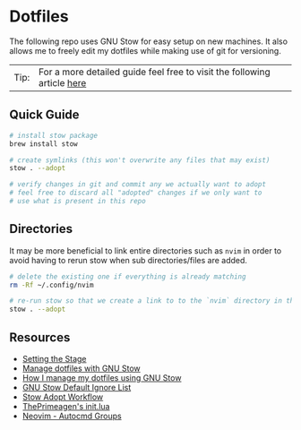 # Dotfiles

The following repo uses GNU Stow for easy setup on new machines. It also allows me to freely edit my dotfiles while making use of git for versioning.

<!-- prettier-ignore -->
| | | 
|-|-|
| Tip: | For a more detailed guide feel free to visit the following article [here][_r00] |

## Quick Guide

```sh
# install stow package
brew install stow

# create symlinks (this won't overwrite any files that may exist)
stow . --adopt

# verify changes in git and commit any we actually want to adopt
# feel free to discard all "adopted" changes if we only want to
# use what is present in this repo
```

## Directories

It may be more beneficial to link entire directories such as `nvim` in order to
avoid having to rerun stow when sub directories/files are added.

```sh
# delete the existing one if everything is already matching
rm -Rf ~/.config/nvim

# re-run stow so that we create a link to to the `nvim` directory in this repo
stow . --adopt
```

## Resources

-   [Setting the Stage][_r00]
-   [Manage dotfiles with GNU Stow][_r01]
-   [How I manage my dotfiles using GNU Stow][_r02]
-   [GNU Stow Default Ignore List][_r03]
-   [Stow Adopt Workflow][_r04]
-   [ThePrimeagen's init.lua][_r05]
-   [Neovim - Autocmd Groups][_r06]

[_r00]: https://www.lelopez.io/blog/dev-environement
[_r01]: https://dr563105.github.io/blog/manage-dotfiles-with-gnu-stow/
[_r02]: https://tamerlan.dev/how-i-manage-my-dotfiles-using-gnu-stow/
[_r03]: https://www.gnu.org/software/stow/manual/stow.html#Types-And-Syntax-Of-Ignore-Lists
[_r04]: https://unix.stackexchange.com/a/698982
[_r05]: https://github.com/ThePrimeagen/init.lua/tree/master
[_r06]: https://neovim.io/doc/user/autocmd.html#autocmd-groups
[_r07]: https://github.com/nvim-neotest/nvim-nio
[_r08]: https://github.com/ThePrimeagen/harpoon/issues/302
[_r09]: https://github.com/kmarius/jsregexp
[_r10]: https://github.com/L3MON4D3/LuaSnip/issues/569
[_r11]: https://github.com/L3MON4D3/LuaSnip/issues/759
